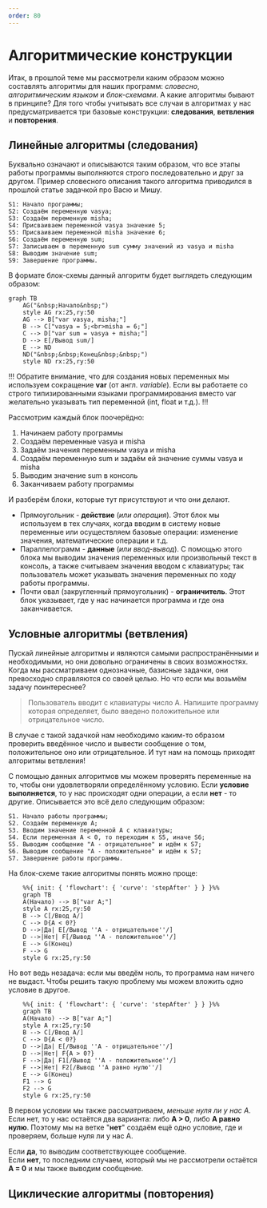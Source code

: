 ```yaml
---
order: 80
---
```


# Алгоритмические конструкции
Итак, в прошлой теме мы рассмотрели каким образом можно составлять алгоритмы для наших программ: *словесно*, *алгоритмическим языком* и *блок-схемами*. А какие алгоритмы бывают в принципе? Для того чтобы учитывать все случаи в алгоритмах у нас предусматривается три базовые конструкции: **следования**, **ветвления** и **повторения**.

## Линейные алгоритмы (следования)
Буквально означают и описываются таким образом, что все этапы работы программы выполняются строго последовательно и друг за другом. Пример словесного описания такого алгоритма приводился в прошлой статье задачкой про Васю и Мишу.

```
S1: Начало программы; 
S2: Создаём переменную vasya; 
S3: Создаём переменную misha; 
S4: Присваиваем переменной vasya значение 5; 
S5: Присваиваем переменной misha значение 6; 
S6: Создаём переменную sum; 
S7: Записываем в переменную sum сумму значений из vasya и misha 
S8: Выводим значение sum; 
S9: Завершение программы.
```

В формате блок-схемы данный алгоритм будет выглядеть следующим образом:

```mermaid
graph TB
    AG("&nbsp;Начало&nbsp;")
    style AG rx:25,ry:50 
    AG --> B["var vasya, misha;"]
    B --> C["vasya = 5;<br>misha = 6;"]
    C --> D["var sum = vasya + misha;"]
    D --> E[/Вывод sum/]
    E --> ND
    ND("&nbsp;&nbsp;Конец&nbsp;&nbsp;")
    style ND rx:25,ry:50
 ```
 !!!
 Обратите внимание, что для создания новых переменных мы используем сокращение **var** (от англ. *variable*). Если вы работаете со строго типизированными языками программирования вместо var желательно указывать тип переменной (int, float и т.д.).
 !!!

Рассмотрим каждый блок поочерёдно:
1. Начинаем работу программы
2. Создаём переменные vasya и misha
3. Задаём значения переменным vasya и misha
4. Создаём переменную sum и задаём ей значение суммы vasya и misha
5. Выводим значение sum в консоль
6. Заканчиваем работу программы

И разберём блоки, которые тут присутствуют и что они делают.

 - Прямоугольник - **действие** (*или операция*). Этот блок мы используем в тех случаях, когда вводим в систему новые переменные или осуществляем базовые операции: изменение значения, математические операции и т.д.
 - Параллелограмм - **данные** (*или ввод-вывод*). С помощью этого блока мы выводим значения переменных или произвольный текст в консоль, а также считываем значения вводом с клавиатуры; так пользователь может указывать значения переменных по ходу работы программы.
 - Почти овал (закругленный прямоугольник) - **ограничитель**. Этот блок указывает, где у нас начинается программа и где она заканчивается.
 
 
 ## Условные алгоритмы (ветвления)
 
Пускай линейные алгоритмы и являются самыми распространёнными и необходимыми, но они довольно ограничены в своих возможностях. Когда мы рассматриваем однозначные, базисные задачки, они превосходно справляются со своей целью. Но что если мы возьмём задачу поинтереснее?

> Пользователь вводит с клавиатуры число А. Напишите программу которая определяет, было введено положительное или отрицательное число.

В случае с такой задачкой нам необходимо каким-то образом проверить введённое число и вывести сообщение о том, положительное оно или отрицательное. И тут нам на помощь приходят алгоритмы ветвления!

С помощью данных алгоритмов мы можем проверять переменные на то, чтобы они удовлетворяли определённому условию. Если **условие выполняется**, то у нас происходят одни операции, а если **нет** - то другие. Описывается это всё дело следующим образом:
```
S1. Начало работы программы;
S2. Создаём переменную А;
S3. Вводим значение переменной А с клавиатуры;
S4. Если переменная А < 0, то переходим к S5, иначе S6;
S5. Выводим сообщение "А - отрицательное" и идём к S7;
S6. Выводим сообщение "А - положительное" и идём к S7;
S7. Завершение работы программы.
```
На блок-схеме такие алгоритмы понять можно проще:

```mermaid
	%%{ init: { 'flowchart': { 'curve': 'stepAfter' } } }%%
	graph TB
	A(Начало) --> B["var A;"]
	style A rx:25,ry:50
	B --> C[/Ввод А/]
	C --> D{A < 0?}
	D -->|Да| E[/Вывод ''А - отрицательное''/]
	D -->|Нет| F[/Вывод ''А - положительное''/]
	E --> G(Конец)
	F --> G
	style G rx:25,ry:50
```

Но вот ведь незадача: если мы введём ноль, то программа нам ничего не выдаст. Чтобы решить такую проблему мы можем вложить одно условие в другое.

```mermaid
	%%{ init: { 'flowchart': { 'curve': 'stepAfter' } } }%%
	graph TB
	A(Начало) --> B["var A;"]
	style A rx:25,ry:50
	B --> C[/Ввод А/]
	C --> D{A < 0?}
	D -->|Да| E[/Вывод ''А - отрицательное''/]
	D -->|Нет| F{A > 0?}
	F -->|Да| F1[/Вывод ''А - положительное''/]
	F -->|Нет| F2[/Вывод ''А равно нулю''/]
	E --> G(Конец)
	F1 --> G
	F2 --> G
	style G rx:25,ry:50
```
В первом условии мы также рассматриваем, *меньше нуля ли у нас А*. Если нет, то у нас остаётся два варианта: либо **А > 0**, либо **A равно нулю**. Поэтому мы на ветке "**нет**" создаём ещё одно условие, где и проверяем, больше нуля ли у нас А.

Если **да**, то выводим соответствующее сообщение.  
Если **нет**, то последним случаем, который мы не рассмотрели остаётся **А = 0** и мы также выводим сообщение.

## Циклические алгоритмы (повторения)
